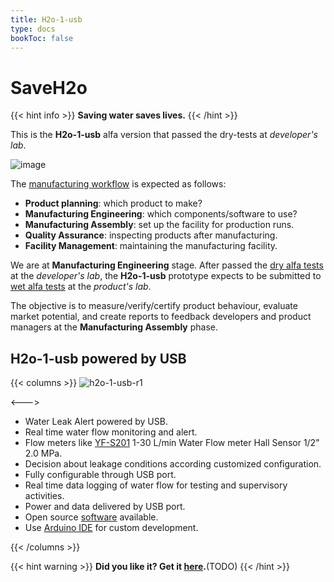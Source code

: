```yaml
---
title: H2o-1-usb
type: docs
bookToc: false
---
```

# SaveH2o

{{< hint info >}}
**Saving water saves lives.**
{{< /hint >}}

This is the **H2o-1-usb** alfa version that passed the dry-tests at *developer's lab*.

![image](https://user-images.githubusercontent.com/86032/94313136-90ce5b00-ff54-11ea-8fdb-2b06384a352f.png)

The [manufacturing workflow](https://opsdog.com/categories/workflows/production) is expected as follows:

- **Product planning**: which product to make?
- **Manufacturing Engineering**: which components/software to use?
- **Manufacturing Assembly**: set up the facility for production runs.
- **Quality Assurance**: inspecting products after manufacturing.
- **Facility Management**: maintaining the manufacturing facility.

We are at **Manufacturing Engineering** stage. After passed the [dry alfa tests](https://github.com/SaveH2o/arduino/issues/3) at the *developer's lab*, the **H2o-1-usb** prototype expects to be submitted to [wet alfa tests](https://github.com/SaveH2o/arduino/issues/4) at the *product's lab*.

The objective is to measure/verify/certify product behaviour, evaluate market potential, and create reports to feedback developers and product managers at the **Manufacturing Assembly** phase.

## H2o-1-usb powered by USB

{{< columns >}}
![h2o-1-usb-r1](https://user-images.githubusercontent.com/86032/93647669-52c6b980-f9df-11ea-9592-127e746933c8.jpg)

<--->
- Water Leak Alert powered by USB.
- Real time water flow monitoring and alert.
- Flow meters like [YF-S201](https://www.aliexpress.com/item/32958118358.html) 1-30 L/min Water Flow meter Hall Sensor 1/2" 2.0 MPa.
- Decision about leakage conditions according customized configuration.
- Fully configurable through USB port.
- Real time data logging of water flow for testing and supervisory activities.
- Power and data delivered by USB port.
- Open source [software](https://github.com/SaveH2o/arduino) available.
- Use [Arduino IDE](https://www.arduino.cc/en/Main/Software) for custom development.

{{< /columns >}}

{{< hint warning >}}
**Did you like it? Get it [here]().**(TODO)
{{< /hint >}}
